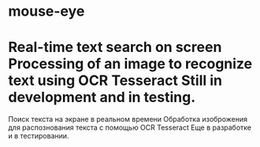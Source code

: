# mouse-eye
Real-time text search on screen 
Processing of an image to recognize text using OCR Tesseract 
Still in development and in testing.
=============
Поиск текста на экране в реальном времени 
Обработка изоброжения для распознования текста с помощью OCR Tesseract
Еще в разработке и в тестировании.
